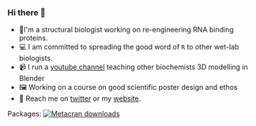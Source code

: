 ### Hi there 👋

- 🔬I'm a structural biologist working on re-engineering RNA binding proteins.
- 💻 I am committed to spreading the good word of `R` to other wet-lab biologists.
- 📹 I run a [youtube channel](https://youtube.com/c/bradyjohnston) teaching other biochemists 3D modelling in Blender
- 🖼 Working on a course on good scientific poster design and ethos
- 🐤 Reach me on [twitter](https://twitter.com/bradyajohnston) or my [website](https://bradyajohnston.github.io).

<!--
**BradyAJohnston/bradyajohnston** is a ✨ _special_ ✨ repository because its `README.md` (this file) appears on your GitHub profile.

Here are some ideas to get you started:

- 🔭 I’m currently working on ...
- 🌱 I’m currently learning ...
- 👯 I’m looking to collaborate on ...
- 🤔 I’m looking for help with ...
- 💬 Ask me about ...
- 📫 How to reach me: ...
- 😄 Pronouns: ...
- ⚡ Fun fact: ...
-->

Packages: [![Metacran
downloads](https://cranlogs.r-pkg.org/badges/grand-total/r3dmol)](https://cran.r-project.org/package=r3dmol)
